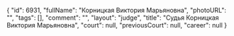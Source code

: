 {
    "id": 6931,
    "fullName": "Корницкая Виктория Марьяновна",
    "photoURL": "",
    "tags": [],
    "comment": "",
    "layout": "judge",
    "title": "Судья Корницкая Виктория Марьяновна",
    "court": null,
    "previousCourt": null,
    "career": null
}